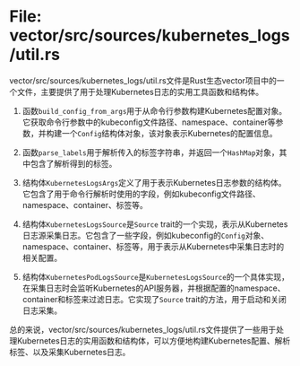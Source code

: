 # File: vector/src/sources/kubernetes_logs/util.rs

vector/src/sources/kubernetes_logs/util.rs文件是Rust生态vector项目中的一个文件，主要提供了用于处理Kubernetes日志的实用工具函数和结构体。

1. 函数`build_config_from_args`用于从命令行参数构建Kubernetes配置对象。它获取命令行参数中的kubeconfig文件路径、namespace、container等参数，并构建一个`Config`结构体对象，该对象表示Kubernetes的配置信息。

2. 函数`parse_labels`用于解析传入的标签字符串，并返回一个`HashMap`对象，其中包含了解析得到的标签。

3. 结构体`KubernetesLogsArgs`定义了用于表示Kubernetes日志参数的结构体。它包含了用于命令行解析时使用的字段，例如kubeconfig文件路径、namespace、container、标签等。

4. 结构体`KubernetesLogsSource`是`Source` trait的一个实现，表示从Kubernetes日志源采集日志。它包含了一些字段，例如kubeconfig的`Config`对象、namespace、container、标签等，用于表示从Kubernetes中采集日志时的相关配置。

5. 结构体`KubernetesPodLogsSource`是`KubernetesLogsSource`的一个具体实现，在采集日志时会监听Kubernetes的API服务器，并根据配置的namespace、container和标签来过滤日志。它实现了`Source` trait的方法，用于启动和关闭日志采集。

总的来说，vector/src/sources/kubernetes_logs/util.rs文件提供了一些用于处理Kubernetes日志的实用函数和结构体，可以方便地构建Kubernetes配置、解析标签、以及采集Kubernetes日志。

